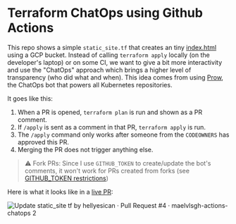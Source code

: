 # Terraform ChatOps using Github Actions

This repo shows a simple `static_site.tf` that creates an tiny
[index.html](https://storage.googleapis.com/my-static-site/index.html)
using a GCP bucket. Instead of calling `terraform apply` locally (on the
developer's laptop) or on some CI, we want to give a bit more interactivity
and use the "ChatOps" approach which brings a higher level of transparency
(who did what and when). This idea comes from using
[Prow](https://github.com/kubernetes/test-infra/tree/master/prow), the
ChatOps bot that powers all Kubernetes repositories.

It goes like this:

1. When a PR is opened, `terraform plan` is run and shown as a PR comment.
1. If `/apply` is sent as a comment in that PR, `terraform apply` is run.
1. The `/apply` command only works after someone from the `CODEOWNERS` has
   approved this PR.
1. Merging the PR does not trigger anything else.

> ⚠ Fork PRs: Since I use `GITHUB_TOKEN` to create/update the bot's
> comments, it won't work for PRs created from forks (see [GITHUB_TOKEN
> restrictions](https://help.github.com/en/actions/configuring-and-managing-workflows/authenticating-with-the-github_token#permissions-for-the-github_token))

Here is what it looks like in a
[live PR](https://github.com/maelvls/gh-actions-chatops/pull/4):

![Update static_site tf by hellyesican · Pull Request #4 · maelvlsgh-actions-chatops 2](https://user-images.githubusercontent.com/2195781/84599006-2abf3b80-ae6f-11ea-9372-c9dae9dc0b67.png)
